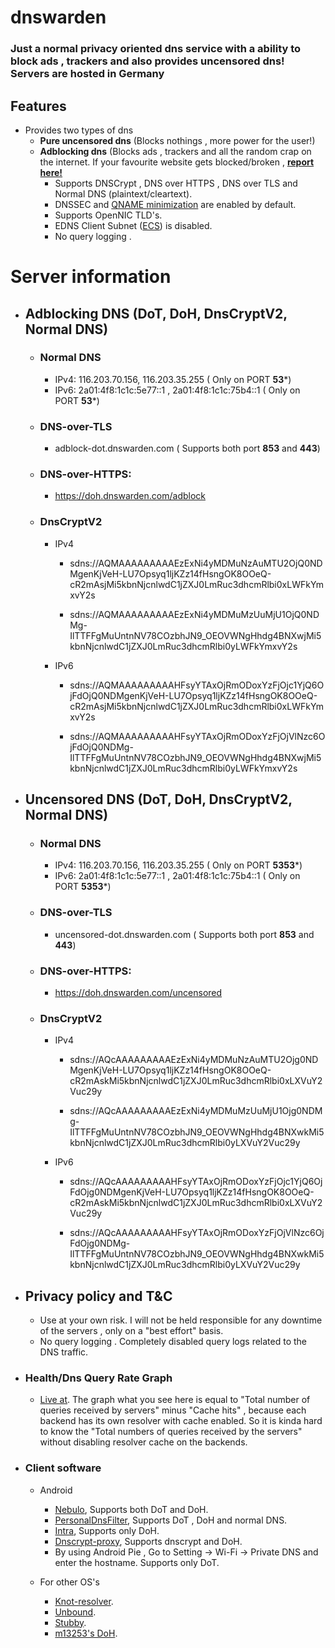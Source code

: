 # dnswarden
### Just a normal privacy oriented dns service with a ability to block ads , trackers and also provides uncensored dns! Servers are hosted in Germany



## Features

* Provides two types of dns 
  * **Pure uncensored dns** (Blocks nothings , more power for the user!)
  * **Adblocking dns** (Blocks ads , trackers and all the random crap on the internet. If your favourite website gets blocked/broken , **[report here!](https://github.com/dnswarden/blocklist)**
    * Supports DNSCrypt , DNS over HTTPS , DNS over TLS and Normal DNS (plaintext/cleartext).
    * DNSSEC and [QNAME minimization](https://tools.ietf.org/html/rfc7816) are enabled by default.
    * Supports OpenNIC TLD's.
    * EDNS Client Subnet ([ECS](https://tools.ietf.org/html/rfc7871)) is disabled.
    * No query logging .
    
    
    
 # Server information
 
* ## Adblocking DNS (DoT, DoH, DnsCryptV2, Normal DNS)
  
    * ### Normal DNS
      *  IPv4: 116.203.70.156, 116.203.35.255 ( Only on PORT **53***)
      *  IPv6: 2a01:4f8:1c1c:5e77::1 , 2a01:4f8:1c1c:75b4::1 ( Only on PORT **53***)
  
  * ### DNS-over-TLS
     *  adblock-dot.dnswarden.com ( Supports both port **853** and **443**)
  
  * ### DNS-over-HTTPS: 
    *  https://doh.dnswarden.com/adblock
    
  * ### DnsCryptV2
      * IPv4
        * sdns://AQMAAAAAAAAAEzExNi4yMDMuNzAuMTU2OjQ0NDMgenKjVeH-LU7Opsyq1ljKZz14fHsngOK8OOeQ-cR2mAsjMi5kbnNjcnlwdC1jZXJ0LmRuc3dhcmRlbi0xLWFkYmxvY2s
        
        * sdns://AQMAAAAAAAAAEzExNi4yMDMuMzUuMjU1OjQ0NDMg-IlTTFFgMuUntnNV78COzbhJN9_OEOVWNgHhdg4BNXwjMi5kbnNjcnlwdC1jZXJ0LmRuc3dhcmRlbi0yLWFkYmxvY2s
        
       * IPv6
         * sdns://AQMAAAAAAAAAHFsyYTAxOjRmODoxYzFjOjc1YjQ6OjFdOjQ0NDMgenKjVeH-LU7Opsyq1ljKZz14fHsngOK8OOeQ-cR2mAsjMi5kbnNjcnlwdC1jZXJ0LmRuc3dhcmRlbi0xLWFkYmxvY2s
         
         * sdns://AQMAAAAAAAAAHFsyYTAxOjRmODoxYzFjOjVlNzc6OjFdOjQ0NDMg-IlTTFFgMuUntnNV78COzbhJN9_OEOVWNgHhdg4BNXwjMi5kbnNjcnlwdC1jZXJ0LmRuc3dhcmRlbi0yLWFkYmxvY2s
       
       
* ## Uncensored DNS (DoT, DoH, DnsCryptV2, Normal DNS)
  
    * ### Normal DNS
      *  IPv4: 116.203.70.156, 116.203.35.255 ( Only on PORT **5353***)
      *  IPv6: 2a01:4f8:1c1c:5e77::1 , 2a01:4f8:1c1c:75b4::1 ( Only on PORT **5353***)
  
  * ### DNS-over-TLS
     *  uncensored-dot.dnswarden.com ( Supports both port **853** and **443**)
  
  * ### DNS-over-HTTPS: 
    *  https://doh.dnswarden.com/uncensored
    
  * ### DnsCryptV2

      * IPv4
        * sdns://AQcAAAAAAAAAEzExNi4yMDMuNzAuMTU2Ojg0NDMgenKjVeH-LU7Opsyq1ljKZz14fHsngOK8OOeQ-cR2mAskMi5kbnNjcnlwdC1jZXJ0LmRuc3dhcmRlbi0xLXVuY2Vuc29y
        
        * sdns://AQcAAAAAAAAAEzExNi4yMDMuMzUuMjU1Ojg0NDMg-IlTTFFgMuUntnNV78COzbhJN9_OEOVWNgHhdg4BNXwkMi5kbnNjcnlwdC1jZXJ0LmRuc3dhcmRlbi0yLXVuY2Vuc29y
        
        
       * IPv6
         * sdns://AQcAAAAAAAAAHFsyYTAxOjRmODoxYzFjOjc1YjQ6OjFdOjg0NDMgenKjVeH-LU7Opsyq1ljKZz14fHsngOK8OOeQ-cR2mAskMi5kbnNjcnlwdC1jZXJ0LmRuc3dhcmRlbi0xLXVuY2Vuc29y
         
         * sdns://AQcAAAAAAAAAHFsyYTAxOjRmODoxYzFjOjVlNzc6OjFdOjg0NDMg-IlTTFFgMuUntnNV78COzbhJN9_OEOVWNgHhdg4BNXwkMi5kbnNjcnlwdC1jZXJ0LmRuc3dhcmRlbi0yLXVuY2Vuc29y
       
       
       
       
* ## Privacy policy and T&C
  * Use at your own risk. I will not be held responsible for any downtime of the servers , only on a "best effort" basis.
  * No query logging . Completely disabled query logs related to the DNS traffic.




* ### Health/Dns Query Rate Graph
    * [Live at](https://health.dnswarden.com/?server=dnsdist.dnswarden.main). The graph what you see here is equal to "Total number of queries received by servers" minus "Cache hits" , because each backend has its own resolver with cache enabled. So it is kinda hard to know the "Total numbers of queries received by the servers" without disabling resolver cache on the backends.
    
    
    
    
* ### Client software

    * Android
      * [Nebulo](https://git.frostnerd.com/PublicAndroidApps/smokescreen#installation), Supports both DoT and DoH.
      * [PersonalDnsFilter](https://zenz-solutions.de/personaldnsfilter), Supports DoT , DoH and normal DNS.
      * [Intra](https://play.google.com/store/apps/details?id=app.intra), Supports only DoH.
      * [Dnscrypt-proxy](https://github.com/jedisct1/dnscrypt-proxy), Supports dnscrypt and DoH.
      * By using Android Pie , Go to Setting -> Wi-Fi -> Private DNS and enter the hostname. Supports only DoT.
      
     
    * For other OS's
       * [Knot-resolver](https://www.knot-resolver.cz).
       * [Unbound](https://nlnetlabs.nl/projects/unbound/about).
       * [Stubby](https://dnsprivacy.org/wiki/display/DP/DNS+Privacy+Daemon+-+Stubby).
       * [m13253's DoH](https://github.com/m13253/dns-over-https).
